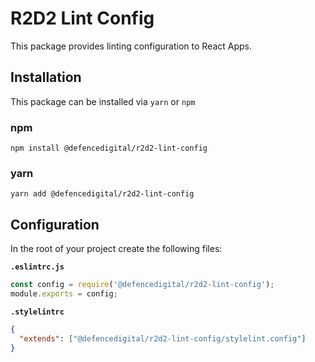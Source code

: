 # R2D2 Lint Config

This package provides linting configuration to React Apps.

## Installation

This package can be installed via `yarn` or `npm`

### npm

```shell
npm install @defencedigital/r2d2-lint-config
```

### yarn

```shell
yarn add @defencedigital/r2d2-lint-config
```

## Configuration

In the root of your project create the following files:

**`.eslintrc.js`**

```js
const config = require('@defencedigital/r2d2-lint-config');
module.exports = config;
```

**`.stylelintrc`**

```json
{
  "extends": ["@defencedigital/r2d2-lint-config/stylelint.config"]
}
```
